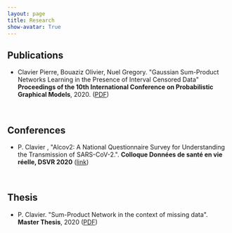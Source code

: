 ```yaml
---
layout: page
title: Research
show-avatar: True
---
```


## Publications

* Clavier Pierre, Bouaziz Olivier, Nuel Gregory. "Gaussian Sum-Product Networks Learning in the Presence of Interval Censored Data" **Proceedings of the 10th International Conference on Probabilistic Graphical Models**, 2020. ([PDF](http://proceedings.mlr.press/v138/pierre20a.html))

<p>&nbsp;</p>

## Conferences


* P. Clavier , "Alcov2: A National Questionnaire Survey for Understanding the Transmission of SARS-CoV-2.". **Colloque Données de santé en vie réelle, DSVR 2020** ([link](https://www.afcros.com/evenements/colloque-donnees-de-sante-en-vie-reelle/))

<p>&nbsp;</p>


## Thesis

* P. Clavier. "Sum-Product Network in the context of missing data". **Master Thesis**, 2020 ([PDF](https://www.diva-portal.org/smash/record.jsf?pid=diva2%3A1414624&dswid=9379))

